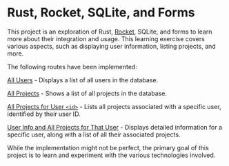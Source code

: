 # Rust, Rocket, SQLite, and Forms

This project is an exploration of Rust, [Rocket](https://rocket.rs/), SQLite, and forms to learn more about their integration and usage. This learning exercise covers various aspects, such as displaying user information, listing projects, and more.

The following routes have been implemented:

[All Users](http://127.0.0.1:8000/all-users) - Displays a list of all users in the database.

[All Projects](http://127.0.0.1:8000/all-projects) - Shows a list of all projects in the database.

[All Projects for User `<id>`](http://127.0.0.1:8000/all-projects-for-user/4) - Lists all projects associated with a specific user, identified by their user ID.

[User Info and All Projects for That User](http://127.0.0.1:8000/user/1) - Displays detailed information for a specific user, along with a list of all their associated projects.

While the implementation might not be perfect, the primary goal of this project is to learn and experiment with the various technologies involved.

